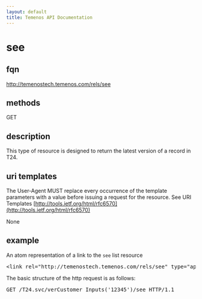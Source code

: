 ```yaml
---
layout: default
title: Temenos API Documentation
---
```

# see

## fqn
http://temenostech.temenos.com/rels/see

## methods
GET

## description
This type of resource is designed to return the latest version of a record in T24.


## uri templates
The User-Agent MUST replace every occurrence of the template parameters with a value before issuing a request for the resource.  See URI Templates [http://tools.ietf.org/html/rfc6570](http://tools.ietf.org/html/rfc6570)

None


## example
An atom representation of a link to the `see` list resource
<pre>
&lt;link rel="http://temenostech.temenos.com/rels/see" type="application/atom+xml;type=entry" title="See Customer" href="verCustomer_Inputs('12345')/see"/&gt;
</pre>

The basic structure of the http request is as follows:
<pre>
GET /T24.svc/verCustomer_Inputs('12345')/see HTTP/1.1
</pre>